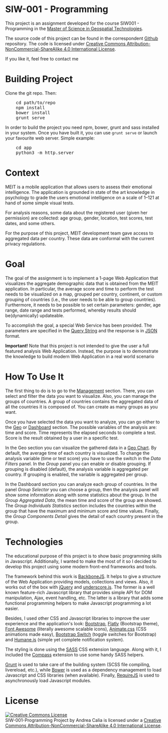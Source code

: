 SIW-001 - Programming
===================

This project is an assignment developed for the course SIW001 - Programming in the <a href="http://mastergeotech.info/" alt="Master's web page">Master of Science in Geospatial Technologies</a>.

The source code of this project can be found in the correspondent <a href="https://github.com/andreacalia/siw-001-programming">Github</a> repository. The code is licensed under <a rel="license" href="http://creativecommons.org/licenses/by-nc-sa/4.0/">Creative Commons Attribution-NonCommercial-ShareAlike 4.0 International License</a>.

If you like it, feel free to contact me&nbsp;&nbsp;<span class="fa fa-smile-o"></span>

Building Project
===================
Clone the git repo. Then: 
<pre>
	cd path/to/repo
	npm install
	bower install
	grunt serve
</pre>

In order to build the project you need npm, bower, grunt and sass installed in your system.
Once you have built it, you can use <code>grunt serve</code> or launch your favourite web server. Simple example:
<pre>
	cd app
	python3 -m http.server
</pre>

Context
===================

MEIT is a mobile application that allows users to assess their emotional intelligence. The application is grounded in state of the art knowledge in psychology to grade the users emotional intelligence on a scale of 1–121 at hand of some simple visual tests.

For analysis reasons, some data about the registered user (given her permission) are collected: age group, gender, location, test scores, test dates, and some others.

For the purpose of this project, MEIT development team gave access to aggregated data per country. These data are conformal with the current privacy regulations.

Goal
===================

The goal of the assignment is to implement a 1-page Web Application that visualizes the aggregate demographic data that is obtained from the MEIT application. In particular, the average score and time to perform the test needs to be visualized on a map, grouped per country, continent, or custom grouping of countries (i.e., the user needs to be able to group countries). Furthermore, it needs to be possible to set certain parameters: gender, age range, date range and tests performed, whereby results should be(dynamically) updateable.

To accomplish the goal, a special Web Service has been provided. The parameters are specified in the <a href="http://en.wikipedia.org/wiki/Query_string">Query String</a> and the response is in <a href="http://www.json.org">JSON</a> format.

<p class="alert alert-info"><strong>Important!</strong> Note that this project is not intended to give the user a full featured analysis Web Application. Instead, the purpose is to demonstrate the knowledge to build modern Web Application in a real world scenario

How To Use It
===================

The first thing to do is to go to the <a href="<% print( Router.routes.dataManager() ); %>">Management</a> section. There, you can select and filter the data you want to visualize. Also, you can manage the groups of countries. A group of countries contains the aggregated data of all the countries it is composed of. You can create as many groups as you want.

Once you have selected the data you want to analyze, you can go either to the <a href="<% print( Router.routes.geo() ); %>">Geo</a> or <a href="<% print( Router.routes.geo() ); %>">Dashboard</a> section. The possible variables of the analysis are: time and score. Time represents the elapsed seconds to complete a test. Score is the result obtained by a user in a specific test.

In the Geo section you can visualize the gathered data in a <a href="https://developers.google.com/chart/interactive/docs/gallery/geochart">Geo Chart</a>. By default, the average time of each country is visualized. To change the analysis variable (time or test score) you have to use the switch in the <i>Data Filters</i> panel. In the <i>Group</i> panel you can enable or disable grouping. If grouping is disabled (default), the analysis variable is aggregated per country. If grouping is enabled, the variable is aggregated per group.

In the Dashboard section you can analyze each group of countries. In the panel <i>Group Selector</i> you can choose a group, then the analysis panel will show some information along with some statistics about the group. In the <i>Group Aggregated Data</i>, the mean time and score of the group are showed. The <i>Group Individuals Statistics</i> section includes the countries within the group that have the maximum and minimum score and time values. Finally, the <i>Group Components Detail</i> gives the detail of each country present in the group.

Technologies
===================

The educational purpose of this project is to show basic programming skills in Javascript. Additionally, I wanted to make the most of it so I decided to develop this project using some modern front-end frameworks and tools.

The framework behind this work is <a href="http://backbonejs.org/">BackboneJS</a>. It helps to give a structure of the Web Application providing models, collections and views. Also, it works out of the box with <a href="http://jquery.com/">jQuery</a> and <a href="http://underscorejs.org/">underscore.js</a>. The former is a well known feature-rich Javascript library that provides simple API for DOM manipulation, Ajax, event handling, etc. The latter is a library that adds some functional programming helpers to make Javascript programming a lot easier.

Besides, I used other CSS and Javascript libraries to improve the user experience and the application's look: <a href="http://getbootstrap.com/">Bootstrap</a>, <a href="http://bootswatch.com/flatly/">Flatly</a> (Bootstrap theme), <a href="http://fortawesome.github.io/Font-Awesome/">Font Awesome</a> (literally awesome scalable icons), <a href="http://daneden.github.io/animate.css/">Animate.css</a> (CSS animations made easy), <a href="http://www.bootstrap-switch.org/">Bootstrap Switch</a> (toggle switches for Bootstrap) and <a href="http://wavded.github.io/humane-js/">Humane.js</a> (simple yet complete notification system).

The styling is done using the <a href="http://sass-lang.com/">SASS</a> CSS extension language. Along with it, I included the <a href="http://compass-style.org/">Compass</a> extension to use some handy SASS helpers.

<a href="http://gruntjs.com/">Grunt</a> is used to take care of the building system (SCSS file compiling, livereload, etc.), while <a href="http://bower.io/">Bower</a> is used as a dependency management to load Javascript and CSS libraries (when available). Finally, <a href="http://requirejs.org/">RequireJS</a> is used to asynchronously load Javascript modules.


License
===================
<a rel="license" href="http://creativecommons.org/licenses/by-nc-sa/4.0/"><img alt="Creative Commons License" style="border-width:0" src="https://i.creativecommons.org/l/by-nc-sa/4.0/88x31.png" /></a><br /><span xmlns:dct="http://purl.org/dc/terms/" property="dct:title">SIW-001-Programming Project</span> by <span xmlns:cc="http://creativecommons.org/ns#" property="cc:attributionName">Andrea Calia</span> is licensed under a <a rel="license" href="http://creativecommons.org/licenses/by-nc-sa/4.0/">Creative Commons Attribution-NonCommercial-ShareAlike 4.0 International License</a>.

